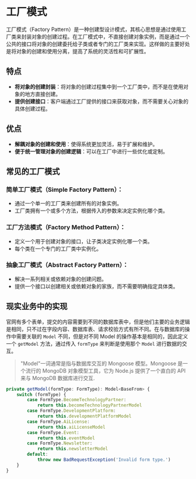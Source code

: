 # 工厂模式

工厂模式（Factory Pattern）是一种创建型设计模式，其核心思想是通过使用工厂类来封装对象的创建过程。在工厂模式中，不直接创建对象实例，而是通过一个公共的接口将对象的创建委托给子类或者专门的工厂类来实现。这样做的主要好处是将对象的创建和使用分离，提高了系统的灵活性和可扩展性。

## 特点

-   **将对象的创建封装**：将对象的创建过程集中到一个工厂类中，而不是在使用对象的地方直接创建。
-   **提供创建接口**：客户端通过工厂提供的接口来获取对象，而不需要关心对象的具体创建过程。

## 优点

-   **解耦对象的创建和使用**：使得系统更加灵活，易于扩展和维护。
-   **便于统一管理对象的创建逻辑**：可以在工厂中进行一些优化或定制。

## 常见的工厂模式

### 简单工厂模式（Simple Factory Pattern）：

-   通过一个单一的工厂类来创建所有的对象实例。
-   工厂类拥有一个或多个方法，根据传入的参数来决定实例化哪个类。

### 工厂方法模式（Factory Method Pattern）：

-   定义一个用于创建对象的接口，让子类决定实例化哪一个类。
-   每个类在一个专门的工厂类中实例化。

### 抽象工厂模式（Abstract Factory Pattern）：

-   解决一系列相关或依赖对象的创建问题。
-   提供一个接口以创建相关或依赖对象的家族，而不需要明确指定具体类。

## 现实业务中的实现

官网有多个表单，提交的内容需要到不同的数据库表中，但是他们主要的业务逻辑是相同，只不过在字段内容、数据库表、请求校验方式有所不同。在与数据库的操作中需要关联的 `Model` 不同，但是对不同 Model 的操作基本是相同的，因此定义一个 `getModel` 方法，通过传入 `formType` 来判断是使用那个 `Model` 进行数据的交互。

> "Model"一词通常是指与数据库交互的 Mongoose 模型。Mongoose 是一个流行的 MongoDB 对象模型工具，它为 Node.js 提供了一个直白的 API 来与 MongoDB 数据库进行交互.

```ts
private getModel(formType: FormType): Model<BaseFrom> {
    switch (formType) {
        case FormType.BecomeTechnologyPartner:
            return this.becomeTechnologyPartnerModel
        case FormType.DevelopmentPlatform:
            return this.developmentPlatformModel
        case FormType.AiLicense:
            return this.aiLicenseModel
        case FormType.Event:
            return this.eventModel
        case FormType.Newsletter:
            return this.newsletterModel
        default:
            throw new BadRequestException('Invalid form type.')
    }
}
```
